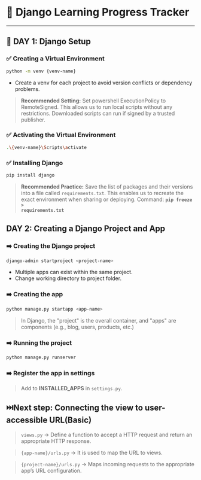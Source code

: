 # 📖 Django Learning Progress Tracker

---

## 📆 DAY 1: Django Setup

### ✅ Creating a Virtual Environment

```bash
python -m venv {venv-name}
```
* Create a venv for each project to avoid version conflicts or dependency problems.
  
> **Recommended Setting:** Set powershell ExecutionPolicy to RemoteSigned. This allows us to run local scripts without any restrictions. Downloaded scripts can run if signed by a trusted publisher.

### ✅ Activating the Virtual Environment

```bash
.\{venv-name}\Scripts\activate
```

### ✅ Installing Django

```bash
pip install django
```

> **Recommended Practice:** Save the list of packages and their versions into a file called <code>requirements.txt</code>. This enables us to recreate the exact environment when sharing or deploying. Command: <code>**pip freeze > requirements.txt**</code>

##   DAY 2: Creating a Django Project and App

### ➡️ Creating the Django project

```bash
django-admin startproject <project-name>
```
* Multiple apps can exist within the same project.
* Change working directory to project folder.

### ➡️ Creating the app

```bash
python manage.py startapp <app-name>
```
> In Django, the "project" is the overall container, and "apps" are components (e.g., blog, users, products, etc.)

### ➡️ Running the project

```bash
python manage.py runserver
```

### ➡️ Register the app in settings
> Add <app-name> to **INSTALLED_APPS** in <code>settings.py</code>.

## ⏭️Next step: Connecting the view to user-accessible URL(Basic)

> <code>views.py</code> -> Define a function to accept a HTTP request and return an appropriate HTTP response.

> <code>{app-name}/urls.py</code> -> It is used to map the URL to views.

> <code>{project-name}/urls.py</code> -> Maps incoming requests to the appropriate app’s URL configuration.
